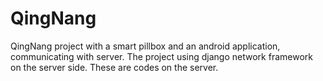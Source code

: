 # QingNang
QingNang project with a smart pillbox and an android application, communicating with server. The project using django network framework on the server side. These are codes on the server.

